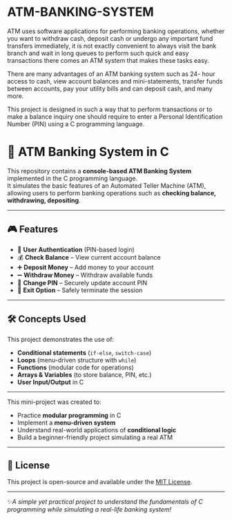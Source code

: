 # ATM-BANKING-SYSTEM
ATM uses software applications for performing banking operations, whether you want to withdraw cash, deposit cash or undergo any important fund transfers immediately, it is not exactly convenient to always visit the bank branch and wait in long queues to perform such quick and easy transactions there comes an ATM system that makes these tasks easy.

There are many advantages of an ATM banking system such as 24- hour access to cash, view account balances and mini-statements, transfer funds between accounts, pay your utility bills and can deposit cash, and many more.

This project is designed in such a way that to perform transactions or to make a balance inquiry one should require to enter a Personal Identification Number (PIN) using a C programming language.

# 🏦 ATM Banking System in C

This repository contains a **console-based ATM Banking System** implemented in the C programming language.  
It simulates the basic features of an Automated Teller Machine (ATM), allowing users to perform banking operations such as **checking balance, withdrawing, depositing**.

---

## 🎮 Features

- 🔑 **User Authentication** (PIN-based login)
- 💰 **Check Balance** – View current account balance
- ➕ **Deposit Money** – Add money to your account
- ➖ **Withdraw Money** – Withdraw available funds
- 🔄 **Change PIN** – Securely update account PIN
- 🚪 **Exit Option** – Safely terminate the session

---

## 🛠 Concepts Used

This project demonstrates the use of:
- **Conditional statements** (`if-else`, `switch-case`)
- **Loops** (menu-driven structure with `while`)
- **Functions** (modular code for operations)
- **Arrays & Variables** (to store balance, PIN, etc.)
- **User Input/Output** in C

---

This mini-project was created to:
- Practice **modular programming** in C
- Implement a **menu-driven system**
- Understand real-world applications of **conditional logic**
- Build a beginner-friendly project simulating a real ATM

---

## 📄 License

This project is open-source and available under the [MIT License](LICENSE).

---

✨*A simple yet practical project to understand the fundamentals of C programming while simulating a real-life banking system!*
